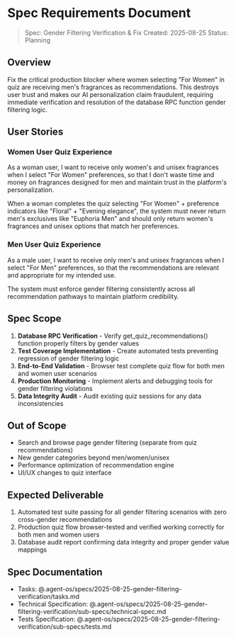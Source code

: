 # Spec Requirements Document

> Spec: Gender Filtering Verification & Fix
> Created: 2025-08-25
> Status: Planning

## Overview

Fix the critical production blocker where women selecting "For Women" in quiz are receiving men's fragrances as recommendations. This destroys user trust and makes our AI personalization claim fraudulent, requiring immediate verification and resolution of the database RPC function gender filtering logic.

## User Stories

### Women User Quiz Experience
As a woman user, I want to receive only women's and unisex fragrances when I select "For Women" preferences, so that I don't waste time and money on fragrances designed for men and maintain trust in the platform's personalization.

When a woman completes the quiz selecting "For Women" + preference indicators like "Floral" + "Evening elegance", the system must never return men's exclusives like "Euphoria Men" and should only return women's fragrances and unisex options that match her preferences.

### Men User Quiz Experience
As a male user, I want to receive only men's and unisex fragrances when I select "For Men" preferences, so that the recommendations are relevant and appropriate for my intended use.

The system must enforce gender filtering consistently across all recommendation pathways to maintain platform credibility.

## Spec Scope

1. **Database RPC Verification** - Verify get_quiz_recommendations() function properly filters by gender values 
2. **Test Coverage Implementation** - Create automated tests preventing regression of gender filtering logic
3. **End-to-End Validation** - Browser test complete quiz flow for both men and women user scenarios
4. **Production Monitoring** - Implement alerts and debugging tools for gender filtering violations
5. **Data Integrity Audit** - Audit existing quiz sessions for any data inconsistencies

## Out of Scope

- Search and browse page gender filtering (separate from quiz recommendations)
- New gender categories beyond men/women/unisex
- Performance optimization of recommendation engine
- UI/UX changes to quiz interface

## Expected Deliverable

1. Automated test suite passing for all gender filtering scenarios with zero cross-gender recommendations
2. Production quiz flow browser-tested and verified working correctly for both men and women users
3. Database audit report confirming data integrity and proper gender value mappings

## Spec Documentation

- Tasks: @.agent-os/specs/2025-08-25-gender-filtering-verification/tasks.md
- Technical Specification: @.agent-os/specs/2025-08-25-gender-filtering-verification/sub-specs/technical-spec.md
- Tests Specification: @.agent-os/specs/2025-08-25-gender-filtering-verification/sub-specs/tests.md